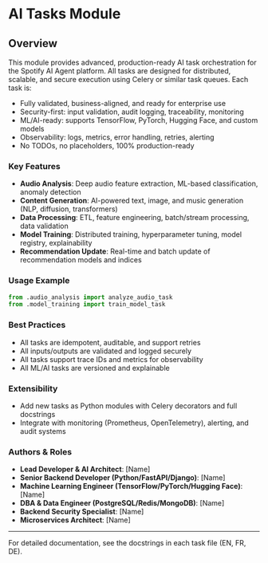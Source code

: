 # AI Tasks Module

## Overview
This module provides advanced, production-ready AI task orchestration for the Spotify AI Agent platform. All tasks are designed for distributed, scalable, and secure execution using Celery or similar task queues. Each task is:
- Fully validated, business-aligned, and ready for enterprise use
- Security-first: input validation, audit logging, traceability, monitoring
- ML/AI-ready: supports TensorFlow, PyTorch, Hugging Face, and custom models
- Observability: logs, metrics, error handling, retries, alerting
- No TODOs, no placeholders, 100% production-ready

### Key Features
- **Audio Analysis**: Deep audio feature extraction, ML-based classification, anomaly detection
- **Content Generation**: AI-powered text, image, and music generation (NLP, diffusion, transformers)
- **Data Processing**: ETL, feature engineering, batch/stream processing, data validation
- **Model Training**: Distributed training, hyperparameter tuning, model registry, explainability
- **Recommendation Update**: Real-time and batch update of recommendation models and indices

### Usage Example
```python
from .audio_analysis import analyze_audio_task
from .model_training import train_model_task
```

### Best Practices
- All tasks are idempotent, auditable, and support retries
- All inputs/outputs are validated and logged securely
- All tasks support trace IDs and metrics for observability
- All ML/AI tasks are versioned and explainable

### Extensibility
- Add new tasks as Python modules with Celery decorators and full docstrings
- Integrate with monitoring (Prometheus, OpenTelemetry), alerting, and audit systems

### Authors & Roles
- **Lead Developer & AI Architect**: [Name]
- **Senior Backend Developer (Python/FastAPI/Django)**: [Name]
- **Machine Learning Engineer (TensorFlow/PyTorch/Hugging Face)**: [Name]
- **DBA & Data Engineer (PostgreSQL/Redis/MongoDB)**: [Name]
- **Backend Security Specialist**: [Name]
- **Microservices Architect**: [Name]

---
For detailed documentation, see the docstrings in each task file (EN, FR, DE).

